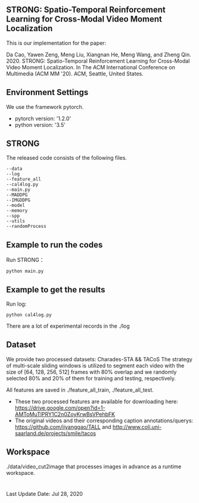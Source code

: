 ## STRONG: Spatio-Temporal Reinforcement Learning for Cross-Modal Video Moment Localization
This is our implementation for the paper:

Da Cao, Yawen Zeng, Meng Liu, Xiangnan He, Meng Wang, and Zheng Qin. 2020. STRONG: Spatio-Temporal Reinforcement Learning for Cross-Modal Video Moment Localization. In The ACM International Conference on Multimedia (ACM MM '20). ACM, Seattle, United States.

## Environment Settings
We use the framework pytorch.

* pytorch version: '1.2.0'
* python version: '3.5'

## STRONG
The released code consists of the following files.
```
--data
--log
--feature_all
--cal4log.py
--main.py
--MADDPG
--IMGDDPG
--model
--memory
--spp
--utils
--randomProcess
```

## Example to run the codes
Run STRONG：
```
python main.py
```

## Example to get the results
Run log:
```
python cal4log.py
```
There are a lot of experimental records in the ./log

## Dataset
We provide two processed datasets: Charades-STA && TACoS
The strategy of multi-scale sliding windows is utilized to segment each video with the size of [64, 128, 256, 512] frames with 80% overlap and we randomly selected 80% and 20% of them for training and testing, respectively.

All features are saved in ./feature_all_train, ./feature_all_test. 
* These two processed features are available for downloading here: https://drive.google.com/open?id=1-AMToMuTlPRY1C2n0ZoyKrwBsVPehbFK
* The original videos and their corresponding caption annotations/querys: https://github.com/jiyanggao/TALL and http://www.coli.uni-saarland.de/projects/smile/tacos

## Workspace
./data/video_cut2image that processes images in advance as a runtime workspace.

#


Last Update Date: Jul 28, 2020

